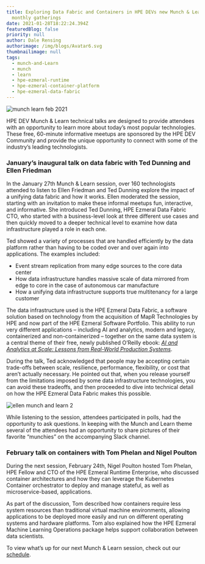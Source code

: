 ```yaml
---
title: Exploring Data Fabric and Containers in HPE DEVs new Munch & Learn
  monthly gatherings
date: 2021-01-28T18:22:24.394Z
featuredBlog: false
priority: null
author: Dale Rensing
authorimage: /img/blogs/Avatar6.svg
thumbnailimage: null
tags:
  - munch-and-Learn
  - munch
  - learn
  - hpe-ezmeral-runtime
  - hpe-ezmeral-container-platform
  - hpe-ezmeral-data-fabric
---
```

![munch learn feb 2021](https://hpe-developer-portal.s3.amazonaws.com/uploads/media/2020/12/munch-learn-feb-2021-1611858129501.jpg)

HPE DEV Munch & Learn technical talks are designed to provide attendees with an opportunity to learn more about today’s most popular technologies. These free, 60-minute informative meetups are sponsored by the HPE DEV Community and provide the unique opportunity to connect with some of the industry’s leading technologists.    

### January’s inaugural talk on data fabric with Ted Dunning and Ellen Friedman

In the January 27th Munch & Learn session, over 160 technologists attended to listen to Ellen Friedman and Ted Dunning explore the impact of a unifying data fabric and how it works. Ellen moderated the session, starting with an invitation to make these informal meetups fun, interactive, and informative. She introduced Ted Dunning, HPE Ezmeral Data Fabric CTO, who started with a business-level look at three different use cases and then quickly moved to a deeper technical level to examine how data infrastructure played a role in each one.    

Ted showed a variety of processes that are handled efficiently by the data platform rather than having to be coded over and over again into applications. The examples included:

* Event stream replication from many edge sources to the core data center
* How data infrastructure handles massive scale of data mirrored from edge to core in the case of autonomous car manufacture
* How a unifying data infrastructure supports true multitenancy for a large customer

The data infrastructure used is the HPE Ezmeral Data Fabric, a software solution based on technology from the acquisition of MapR Technologies by HPE and now part of the HPE Ezmeral Software Portfolio. This ability to run very different applications – including AI and analytics, modern and legacy, containerized and non-containerized – together on the same data system is a central theme of their free, newly published O’Reilly ebook: *[AI and Analytics at Scale: Lessons from Real-World Production Systems](https://www.hpe.com/us/en/resources/software/ai-and-analytics-systems.html)*.

During the talk, Ted acknowledged that people may be accepting certain trade-offs between scale, resilience, performance, flexibility, or cost that aren’t actually necessary. He pointed out that, when you release yourself from the limitations imposed by some data infrastructure technologies, you can avoid these tradeoffs, and then proceeded to dive into technical detail on how the HPE Ezmeral Data Fabric makes this possible.

![ellen munch and learn 2](https://hpe-developer-portal.s3.amazonaws.com/uploads/media/2020/12/ellen-munch-and-learn-2-1612197191552.jpg)

While listening to the session, attendees participated in polls, had the opportunity to ask questions. In keeping with the Munch and Learn theme several of the attendees had an opportunity to share pictures of their favorite “munchies” on the accompanying Slack channel. 

### February talk on containers with Tom Phelan and Nigel Poulton

During the next session, February 24th, Nigel Poulton hosted Tom Phelan, HPE Fellow and CTO of the HPE Ezmeral Runtime Enterprise, who discussed container architectures and how they can leverage the Kubernetes Container orchestrator to deploy and manage stateful, as well as microservice-based, applications.

As part of the discussion, Tom described how containers require less system resources than traditional virtual machine environments, allowing applications to be deployed more easily and run on different operating systems and hardware platforms. Tom also explained how the HPE Ezmeral Machine Learning Operations package helps support collaboration between data scientists.

To view what’s up for our next Munch & Learn session, check out our [schedule](/blog/munch-and-learn).
